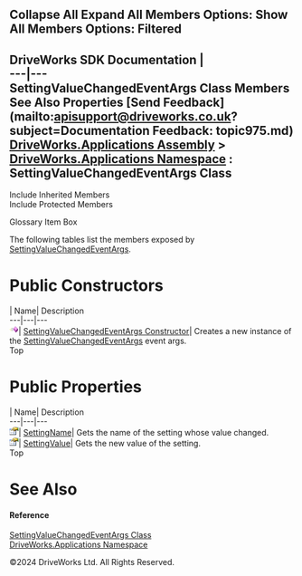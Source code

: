       

 Collapse All Expand All  Members Options: Show All  Members Options: Filtered   
---  
DriveWorks SDK Documentation  |   
---|---  
SettingValueChangedEventArgs Class Members   
See Also Properties [Send Feedback](mailto:apisupport@driveworks.co.uk?subject=Documentation Feedback: topic975.md)  
[DriveWorks.Applications Assembly](topic13.md) > [DriveWorks.Applications Namespace](topic16.md) : SettingValueChangedEventArgs Class  
---  
  
Include Inherited Members    
Include Protected Members  


Glossary Item Box

The following tables list the members exposed by [SettingValueChangedEventArgs](topic975.md).

# Public Constructors

| Name| Description  
---|---|---  
![Public Constructor](dotnetimages/publicConstructor.gif)| [SettingValueChangedEventArgs Constructor](topic982.md)| Creates a new instance of the [SettingValueChangedEventArgs](topic975.md) event args.   
Top

# Public Properties

| Name| Description  
---|---|---  
![Public Property](dotnetimages/publicProperty.gif)| [SettingName](topic983.md)| Gets the name of the setting whose value changed.   
![Public Property](dotnetimages/publicProperty.gif)| [SettingValue](topic984.md)| Gets the new value of the setting.   
Top

# See Also

#### Reference

[SettingValueChangedEventArgs Class](topic975.md)   
[DriveWorks.Applications Namespace](topic16.md)

©2024 DriveWorks Ltd. All Rights Reserved.
